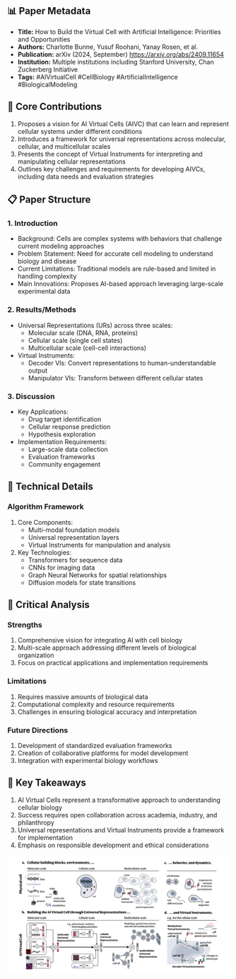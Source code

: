 ## 📊 Paper Metadata
- **Title:** How to Build the Virtual Cell with Artificial Intelligence: Priorities and Opportunities
- **Authors:** Charlotte Bunne, Yusuf Roohani, Yanay Rosen, et al.
- **Publication:** arXiv (2024, September) https://arxiv.org/abs/2409.11654 
- **Institution:** Multiple institutions including Stanford University, Chan Zuckerberg Initiative
- **Tags:** #AIVirtualCell #CellBiology #ArtificialIntelligence #BiologicalModeling

## 🎯 Core Contributions
1. Proposes a vision for AI Virtual Cells (AIVC) that can learn and represent cellular systems under different conditions
2. Introduces a framework for universal representations across molecular, cellular, and multicellular scales
3. Presents the concept of Virtual Instruments for interpreting and manipulating cellular representations
4. Outlines key challenges and requirements for developing AIVCs, including data needs and evaluation strategies

## 📋 Paper Structure
### 1. Introduction
- Background: Cells are complex systems with behaviors that challenge current modeling approaches
- Problem Statement: Need for accurate cell modeling to understand biology and disease
- Current Limitations: Traditional models are rule-based and limited in handling complexity
- Main Innovations: Proposes AI-based approach leveraging large-scale experimental data

### 2. Results/Methods
- Universal Representations (URs) across three scales:
  - Molecular scale (DNA, RNA, proteins)
  - Cellular scale (single cell states)
  - Multicellular scale (cell-cell interactions)
- Virtual Instruments:
  - Decoder VIs: Convert representations to human-understandable output
  - Manipulator VIs: Transform between different cellular states

### 3. Discussion
- Key Applications:
  - Drug target identification
  - Cellular response prediction
  - Hypothesis exploration
- Implementation Requirements:
  - Large-scale data collection
  - Evaluation frameworks
  - Community engagement

## 🔬 Technical Details
### Algorithm Framework
1. Core Components:
   - Multi-modal foundation models
   - Universal representation layers
   - Virtual Instruments for manipulation and analysis
2. Key Technologies:
   - Transformers for sequence data
   - CNNs for imaging data
   - Graph Neural Networks for spatial relationships
   - Diffusion models for state transitions

## 💭 Critical Analysis
### Strengths
1. Comprehensive vision for integrating AI with cell biology
2. Multi-scale approach addressing different levels of biological organization
3. Focus on practical applications and implementation requirements

### Limitations
1. Requires massive amounts of biological data
2. Computational complexity and resource requirements
3. Challenges in ensuring biological accuracy and interpretation

### Future Directions
1. Development of standardized evaluation frameworks
2. Creation of collaborative platforms for model development
3. Integration with experimental biology workflows

## 📌 Key Takeaways
1. AI Virtual Cells represent a transformative approach to understanding cellular biology
2. Success requires open collaboration across academia, industry, and philanthropy
3. Universal representations and Virtual Instruments provide a framework for implementation
4. Emphasis on responsible development and ethical considerations

![alt text](../../paper-figures/AIVC.png)

